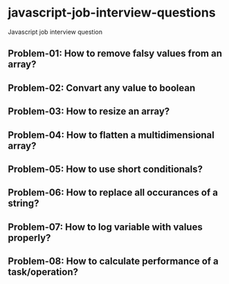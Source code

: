 # javascript-job-interview-questions
Javascript job interview question
## Problem-01: How to remove falsy values from an array?
## Problem-02: Convart any value to boolean
## Problem-03: How to resize an array?
## Problem-04: How to flatten a multidimensional array?
## Problem-05: How to use short conditionals?
## Problem-06: How to replace all occurances of a string?
## Problem-07: How to log variable with values properly?
## Problem-08: How to calculate performance of a task/operation?
